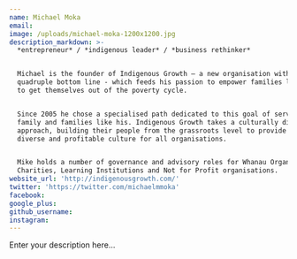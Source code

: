```yaml
---
name: Michael Moka
email:
image: /uploads/michael-moka-1200x1200.jpg
description_markdown: >-
  *entrepreneur* / *indigenous leader* / *business rethinker*


  Michael is the founder of Indigenous Growth – a new organisation with a
  quadruple bottom line - which feeds his passion to empower families like his
  to get themselves out of the poverty cycle.


  Since 2005 he chose a specialised path dedicated to this goal of serving his
  family and families like his. Indigenous Growth takes a culturally diverse
  approach, building their people from the grassroots level to provide a more
  diverse and profitable culture for all organisations.


  Mike holds a number of governance and advisory roles for Whanau Organisations,
  Charities, Learning Institutions and Not for Profit organisations.
website_url: 'http://indigenousgrowth.com/'
twitter: 'https://twitter.com/michaelmmoka'
facebook:
google_plus:
github_username:
instagram:
---
```


Enter your description here...
